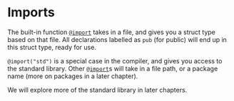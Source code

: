 # Imports

The built-in function
[`@import`](https://ziglang.org/documentation/master/#import) takes in a file,
and gives you a struct type based on that file. All declarations labelled as
`pub` (for public) will end up in this struct type, ready for use.

`@import("std")` is a special case in the compiler, and gives you access to the
standard library. Other
[`@import`](https://ziglang.org/documentation/master/#import)s will take in a
file path, or a package name (more on packages in a later chapter).

We will explore more of the standard library in later chapters.

